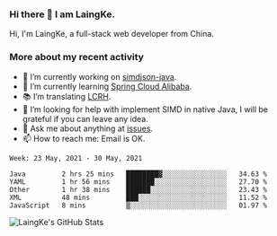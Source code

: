 ### Hi there 👋 I am LaingKe.

Hi, I'm LaingKe, a full-stack web developer from China.

### More about my recent activity

- 🔭 I’m currently working on [simdjson-java](https://github.com/laingke/simdjson-java).
- 🌱 I’m currently learning [Spring Cloud Alibaba](https://github.com/alibaba/spring-cloud-alibaba).
- :books: I’m translating [LCRH](https://github.com/LCTT/LCRH).
- 🤔 I’m looking for help with implement SIMD in native Java, I will be grateful if you can leave any idea.
- 💬 Ask me about anything at [issues](https://github.com/laingke/laingke/issues).
- 📫 How to reach me: Email is OK.

<!--START_SECTION:waka-->
```text
Week: 23 May, 2021 - 30 May, 2021

Java         2 hrs 25 mins   ████████▓░░░░░░░░░░░░░░░░   34.63 % 
YAML         1 hr 56 mins    ███████░░░░░░░░░░░░░░░░░░   27.70 % 
Other        1 hr 38 mins    ██████░░░░░░░░░░░░░░░░░░░   23.43 % 
XML          48 mins         ███░░░░░░░░░░░░░░░░░░░░░░   11.52 % 
JavaScript   8 mins          ▒░░░░░░░░░░░░░░░░░░░░░░░░   01.97 % 
```
<!--END_SECTION:waka-->

![LaingKe's GitHub Stats](https://github-readme-stats.vercel.app/api?username=laingke&show_icons=true&theme=nightowl&count_private=true)
